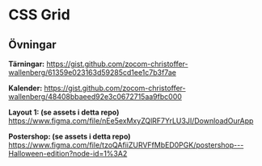 # CSS Grid

## Övningar

**Tärningar:** https://gist.github.com/zocom-christoffer-wallenberg/61359e023163d59285cd1ee1c7b3f7ae

**Kalender:** https://gist.github.com/zocom-christoffer-wallenberg/48408bbaeed92e3c0672715aa9fbc000

**Layout 1: (se assets i detta repo)** https://www.figma.com/file/nEe5exMxyZQlRF7YrLU3JI/DownloadOurApp

**Postershop: (se assets i detta repo)** https://www.figma.com/file/tzoQAfiiZURVFfMbED0PGK/postershop---Halloween-edition?node-id=1%3A2
